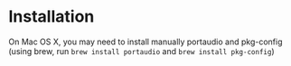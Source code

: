 # Installation
On Mac OS X, you may need to install manually portaudio and pkg-config (using brew, run `brew install portaudio` and `brew install pkg-config`)
